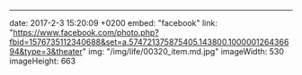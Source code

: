 ---
date: 2017-2-3 15:20:09 +0200
embed: "facebook"
link: "https://www.facebook.com/photo.php?fbid=1576735112340688&set=a.574721375875405.143800.100000126436694&type=3&theater"
img: "/img/life/00320_item.md.jpg"
imageWidth: 530
imageHeight: 663
